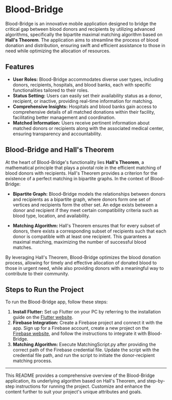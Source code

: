 # Blood-Bridge

Blood-Bridge is an innovative mobile application designed to bridge the critical gap between blood donors and recipients by utilizing advanced algorithms, specifically the bipartite maximal matching algorithm based on **Hall's Theorem**. The application aims to streamline the process of blood donation and distribution, ensuring swift and efficient assistance to those in need while optimizing the allocation of resources.

## Features

- **User Roles:** Blood-Bridge accommodates diverse user types, including donors, recipients, hospitals, and blood banks, each with specific functionalities tailored to their roles.
- **Status Setting:** Users can easily set their availability status as a donor, recipient, or inactive, providing real-time information for matching.
- **Comprehensive Insights:** Hospitals and blood banks gain access to comprehensive details of all matched donations within their facility, facilitating better management and coordination.
- **Matched Information:** Users receive pertinent information about matched donors or recipients along with the associated medical center, ensuring transparency and accountability.

## Blood-Bridge and Hall's Theorem

At the heart of Blood-Bridge's functionality lies **Hall's Theorem**, a mathematical principle that plays a pivotal role in the efficient matching of blood donors with recipients. Hall's Theorem provides a criterion for the existence of a perfect matching in bipartite graphs. In the context of Blood-Bridge:

- **Bipartite Graph:** Blood-Bridge models the relationships between donors and recipients as a bipartite graph, where donors form one set of vertices and recipients form the other set. An edge exists between a donor and recipient if they meet certain compatibility criteria such as blood type, location, and availability.

- **Matching Algorithm:** Hall's Theorem ensures that for every subset of donors, there exists a corresponding subset of recipients such that each donor is compatible with at least one recipient. This guarantees a maximal matching, maximizing the number of successful blood matches.

By leveraging Hall's Theorem, Blood-Bridge optimizes the blood donation process, allowing for timely and effective allocation of donated blood to those in urgent need, while also providing donors with a meaningful way to contribute to their community.

## Steps to Run the Project

To run the Blood-Bridge app, follow these steps:

1. **Install Flutter:** Set up Flutter on your PC by referring to the installation guide on the [Flutter website](https://flutter.dev/).
2. **Firebase Integration:** Create a Firebase project and connect it with the app. Sign up for a Firebase account, create a new project on the [Firebase website](https://firebase.google.com/), and follow the instructions to integrate it with Blood-Bridge.
3. **Matching Algorithm:** Execute MatchingScript.py after providing the correct path of the Firebase credential file. Update the script with the credential file path, and run the script to initiate the donor-recipient matching process.

---

This README provides a comprehensive overview of the Blood-Bridge application, its underlying algorithm based on Hall's Theorem, and step-by-step instructions for running the project. Customize and enhance the content further to suit your project's unique attributes and goals.